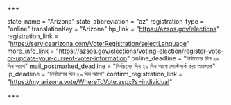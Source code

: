 +++

state_name = "Arizona"
state_abbreviation = "az"
registration_type = "online"
translationKey = "Arizona"
hp_link = "https://azsos.gov/elections"
registration_link = "https://servicearizona.com/VoterRegistration/selectLanguage"
more_info_link = "https://azsos.gov/elections/voting-election/register-vote-or-update-your-current-voter-information"
online_deadline = "নির্বাচনের দিন ২৯ দিন আগে"
mail_postmarked_deadline = "নির্বাচনের দিন ২৯ দিন আগে পোস্টমার্ক করা আবশ্যক"
ip_deadline = "নির্বাচনের দিন ২৯ দিন আগে"
confirm_registration_link = "https://my.arizona.vote/WhereToVote.aspx?s=individual"

+++